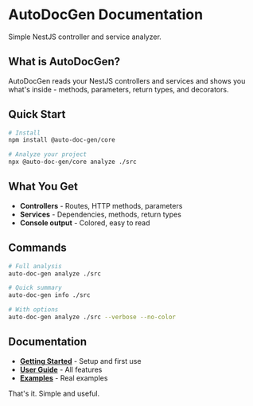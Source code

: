 # AutoDocGen Documentation

Simple NestJS controller and service analyzer.

## What is AutoDocGen?

AutoDocGen reads your NestJS controllers and services and shows you what's inside - methods, parameters, return types, and decorators.

## Quick Start

```bash
# Install
npm install @auto-doc-gen/core

# Analyze your project
npx @auto-doc-gen/core analyze ./src
```

## What You Get

-   **Controllers** - Routes, HTTP methods, parameters
-   **Services** - Dependencies, methods, return types
-   **Console output** - Colored, easy to read

## Commands

```bash
# Full analysis
auto-doc-gen analyze ./src

# Quick summary
auto-doc-gen info ./src

# With options
auto-doc-gen analyze ./src --verbose --no-color
```

## Documentation

-   **[Getting Started](./GETTING_STARTED.md)** - Setup and first use
-   **[User Guide](./USER_GUIDE.md)** - All features
-   **[Examples](./EXAMPLES.md)** - Real examples

That's it. Simple and useful.
